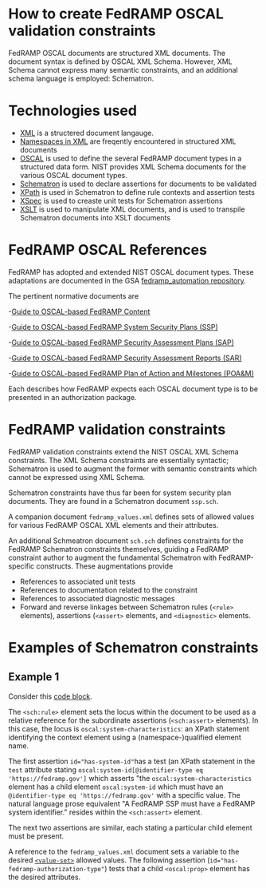 # How to create FedRAMP OSCAL validation constraints

FedRAMP OSCAL documents are structured XML documents. The document syntax is defined by OSCAL XML Schema. However, XML Schema cannot express many semantic constraints, and an additional schema language is employed: Schematron.

# Technologies used

- [XML](https://www.w3.org/standards/xml/) is a structered document langauge.
- [Namespaces in XML](https://www.w3.org/TR/xml-names/) are freqently encountered in structured XML documents
- [OSCAL](https://pages.nist.gov/OSCAL/) is used to define the several FedRAMP document types in a structured data form. NIST provides XML Schema documents for the various OSCAL document types.
- [Schematron](https://schematron.com/) is used to declare assertions for documents to be validated
- [XPath](https://www.w3.org/TR/xpath-31/) is used in Schematron to define rule contexts and assertion tests
- [XSpec](XSpec) is used to creaste unit tests for Schematron assertions
- [XSLT](https://www.w3.org/TR/xslt-30/) is used to manipulate XML documents, and is used to transpile Schematron documents into XSLT documents

# FedRAMP OSCAL References

FedRAMP has adopted and extended NIST OSCAL document types. These adaptations are documented in the GSA [fedramp_automation repository](https://github.com/GSA/fedramp-automation/tree/master/documents).

The pertinent normative documents are

-[Guide to OSCAL-based FedRAMP Content](./Guide_to_OSCAL-based_FedRAMP_Content.pdf)

-[Guide to OSCAL-based FedRAMP System Security Plans (SSP)](./Guide_to_OSCAL-based_FedRAMP_System_Security_Plans_(SSP).pdf)

-[Guide to OSCAL-based FedRAMP Security Assessment Plans  (SAP)](./Guide_to_OSCAL-based_FedRAMP_Security_Assessment_Plans_(SAP).pdf)

-[Guide to OSCAL-based FedRAMP Security Assessment Reports (SAR)](./Guide_to_OSCAL-based_FedRAMP_Security_Assessment_Reports_(SAR).pdf)

-[Guide to OSCAL-based FedRAMP Plan of Action and Milestones (POA&M)](./Guide_to_OSCAL-based_FedRAMP_Plan_of_Action_and_Milestones_(POAM).pdf)

Each describes how FedRAMP expects each OSCAL document type is to be presented in an authorization package.

# FedRAMP validation constraints

FedRAMP validation constraints extend the NIST OSCAL XML Schema constraints. The XML Schema constraints are essentially syntactic; Schematron is used to augment the former with semantic constraints which cannot be expressed using XML Schema.

Schematron constraints have thus far been for system security plan documents. They are found in a Schematron document `ssp.sch`.

A companion document `fedramp_values.xml` defines sets of allowed values for various FedRAMP OSCAL XML  elements and their attributes.

An additional Schmeatron document `sch.sch` defines constraints for the FedRAMP Schematron constraints themselves, guiding a FedRAMP constraint author to augment the fundamental Schematron with FedRAMP-specific constructs. These augmentations provide

- References to associated unit tests
- References to documentation related to the constraint
- References to associated diagnostic messages
- Forward and reverse linkages between Schematron rules (`<rule>` elements), assertions (`<assert>` elements, and `<diagnostic>` elements.

# Examples of Schematron constraints

## Example 1

Consider this [code block](https://github.com/18F/fedramp-automation/blob/develop/src/validations/rules/ssp.sch#L2176-L2213).

The `<sch:rule>` element sets the locus within the document to be used as a relative reference for the subordinate assertions (`<sch:assert>` elements). In this case, the locus is `oscal:system-characteristics`: an XPath statement identifying the context element using a (namespace-)qualified element name.

The first assertion `id="has-system-id"`has a test (an XPath statement in the `test` attribute stating `oscal:system-id[@identifier-type eq 'https://fedramp.gov']` which asserts "the `oscal:system-characteristics` element has a child element `oscal:system-id` which must have an `@identifier-type eq 'https://fedramp.gov'` with a specific value. The natural language prose equivalent "A FedRAMP SSP must have a FedRAMP system identifier." resides within the `<sch:assert>` element.

The next two assertions are similar, each stating a particular child element must be present.

A reference to the `fedramp_values.xml` document sets a variable to the desired [`<value-set>`](https://github.com/18F/fedramp-automation/blob/develop/dist/content/resources/xml/fedramp_values.xml#L83-L92) allowed values. The following assertion (`id="has-fedramp-authorization-type"`) tests that a child `<oscal:prop>` element has the desired attributes.
